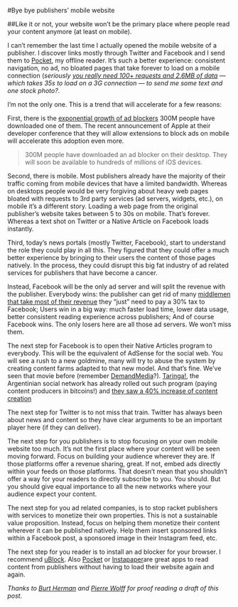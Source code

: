 
#Bye bye publishers’ mobile website

##Like it or not, your website won’t be the primary place where people read your content anymore (at least on mobile).

I can’t remember the last time I actually opened the mobile website of a publisher. I discover links mostly through Twitter and Facebook and I send them to [Pocket](http://getpocket.com), my offline reader. It’s such a better experience: consistent navigation, no ad, no bloated pages that take forever to load on a mobile connection (*seriously [you really need 100+ requests and 2.6MB of data](http://xdamman.com/website-optimization-grunt-uncss) — which takes 35s to load on a 3G connection — to send me some text and one stock photo?*.

I’m not the only one. This is a trend that will accelerate for a few reasons:

First, there is the [exponential growth of ad blockers](http://www.mondaynote.com/2015/05/25/ad-blocks-doomsday-scenarios/) 300M people have downloaded one of them. The recent announcement of Apple at their developer conference that they will allow extensions to block ads on mobile will accelerate this adoption even more.
> 300M people have downloaded an ad blocker on their desktop. They will soon be available to hundreds of millions of iOS devices.

Second, there is mobile. Most publishers already have the majority of their traffic coming from mobile devices that have a limited bandwidth. Whereas on desktops people would be very forgiving about heavy web pages bloated with requests to 3rd party services (ad servers, widgets, etc.), on mobile it’s a different story. Loading a web page from the original publisher’s website takes between 5 to 30s on mobile. That’s forever. Whereas a text shot on Twitter or a Native Article on Facebook loads instantly.

Third, today’s news portals (mostly Twitter, Facebook), start to understand the role they could play in all this. They figured that they could offer a much better experience by bringing to their users the content of those pages natively. In the process, they could disrupt this big fat industry of ad related services for publishers that have become a cancer.


Instead, Facebook will be the only ad server and will split the revenue with the publisher. Everybody wins: the publisher can get rid of many [middlemen that take most of their revenue](http://adage.com/article/digital/web-publishers-left-ad-spoils-split/142332/) they “just” need to pay a 30% tax to Facebook; Users win in a big way: much faster load time, lower data usage, better consistent reading experience across publishers; And of course Facebook wins. The only losers here are all those ad servers. We won’t miss them.

The next step for Facebook is to open their Native Articles program to everybody. This will be the equivalent of AdSense for the social web. You will see a rush to a new goldmine, many will try to abuse the system by creating content farms adapted to that new model. And that’s fine. We’ve seen that movie before (remember [DemandMedia](https://en.wikipedia.org/wiki/Demand_Media)?). [Taringa!](http://www.taringa.net), the Argentinian social network has already rolled out such program (paying content producers in bitcoins!) and [they saw a 40% increase of content creation](http://cointelegraph.com/news/114492/taringa-social-network-sees-40-spike-in-content-creation-following-bitcoin-integration)

The next step for Twitter is to not miss that train. Twitter has always been about news and content so they have clear arguments to be an important player here (if they can deliver).

The next step for you publishers is to stop focusing on your own mobile website too much. It’s not the first place where your content will be seen moving forward. Focus on building your audience wherever they are. If those platforms offer a revenue sharing, great. If not, embed ads directly within your feeds on those platforms. That doesn’t mean that you shouldn’t offer a way for your readers to directly subscribe to you. You should. But you should give equal importance to all the new networks where your audience expect your content.

The next step for you ad related companies, is to stop racket publishers with services to monetize their own properties. This is not a sustainable value proposition. Instead, focus on helping them monetize their content wherever it can be published natively. Help them insert sponsored links within a Facebook post, a sponsored image in their Instagram feed, etc.

The next step for you reader is to install an ad blocker for your browser. I recommend [uBlock](http://ublock.org). Also [Pocket](http://getpocket.com) or [Instapaper](http://instapaper.com)are great apps to read content from publishers without having to load their website again and again.

*Thanks to [Burt Herman](https://twitter.com/burtherman) and [Pierre Wolf](https://twitter/direwolff)f for proof reading a draft of this post.*

